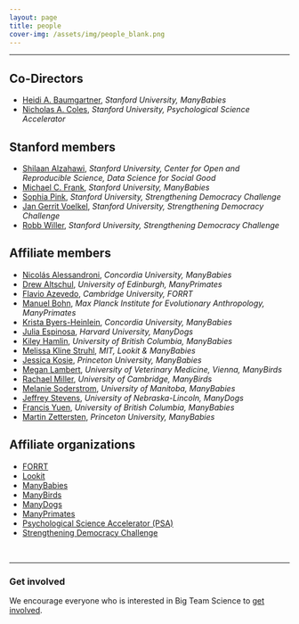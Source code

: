 ```yaml
---
layout: page
title: people
cover-img: /assets/img/people_blank.png
---
```



***

## Co-Directors
* [Heidi A. Baumgartner](https://profiles.stanford.edu/heidi-baumgartner), *Stanford University, ManyBabies*
* [Nicholas A. Coles](https://hai.stanford.edu/people/nicholas-coles), *Stanford University, Psychological Science Accelerator*

## Stanford members
* [Shilaan Alzahawi](https://shilaan.rbind.io), *Stanford University, Center for Open and Reproducible Science, Data Science for Social Good*
* [Michael C. Frank](https://web.stanford.edu/~mcfrank/), *Stanford University, ManyBabies*
* [Sophia Pink](http://www.sophiapink.com), *Stanford University, Strengthening Democracy Challenge*
* [Jan Gerrit Voelkel](https://sociology.stanford.edu/people/jan-gerrit-voelkel), *Stanford University, Strengthening Democracy Challenge*
* [Robb Willer](https://sociology.stanford.edu/people/robb-willer), *Stanford University, Strengthening Democracy Challenge*

## Affiliate members
* [Nicolás Alessandroni](http://infantresearch.ca/team), *Concordia University, ManyBabies*
* [Drew Altschul](https://www.ed.ac.uk/profile/drewmaltschul), *University of Edinburgh, ManyPrimates*
* [Flavio Azevedo](http://flavioazevedo.com/about), *Cambridge University, FORRT*
* [Manuel Bohn](https://manuelbohn.github.io/), *Max Planck Institute for Evolutionary Anthropology, ManyPrimates*
* [Krista Byers-Heinlein](https://www.concordia.ca/artsci/psychology/faculty.html?fpid=krista-byers-heinlein), *Concordia University, ManyBabies*
* [Julia Espinosa](https://sites.google.com/view/jespinosa), *Harvard University, ManyDogs*
* [Kiley Hamlin](https://psych.ubc.ca/profile/kiley-hamlin/), *University of British Columbia, ManyBabies*
* [Melissa Kline Struhl](http://www.melissaklinestruhl.com), *MIT, Lookit & ManyBabies*
* [Jessica Kosie](https://jkosie.github.io), *Princeton University, ManyBabies*
* [Megan Lambert](https://www.researchgate.net/profile/Megan-Lambert), *University of Veterinary Medicine, Vienna, ManyBirds*
* [Rachael Miller](https://www.drrachaelmiller.com/), *University of Cambridge, ManyBirds*
* [Melanie Soderstrom](https://home.cc.umanitoba.ca/~soderstr/), *University of Manitoba, ManyBabies*
* [Jeffrey Stevens](https://dogcog.unl.edu/people), *University of Nebraska-Lincoln, ManyDogs*
* [Francis Yuen](https://cic.psych.ubc.ca/), *University of British Columbia, ManyBabies*
* [Martin Zettersten](https://mzettersten.github.io), *Princeton University, ManyBabies*


## Affiliate organizations
* [FORRT](https://forrt.org/)
* [Lookit](https://lookit.mit.edu)
* [ManyBabies](manybabies.github.io)
* [ManyBirds](http://themanybirds.com)
* [ManyDogs](https://manydogsproject.github.io)
* [ManyPrimates](https://manyprimates.github.io)
* [Psychological Science Accelerator (PSA)](https://psysciacc.org)
* [Strengthening Democracy Challenge](https://www.strengtheningdemocracychallenge.org)
<br>

***


### Get involved
We encourage everyone who is interested in Big Team Science to [get involved]({{site.baseurl}}/get_involved/).


